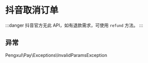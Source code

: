 # 抖音取消订单

:::danger
抖音官方无此 API，如有退款需求，可使用 `refund` 方法。
:::

## 异常

Pengxul\Pay\Exceptions\InvalidParamsException
